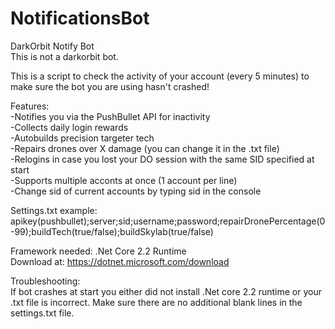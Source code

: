 # NotificationsBot
DarkOrbit Notify Bot  
This is not a darkorbit bot.

This is a script to check the activity of your account (every 5 minutes) to make sure the bot you are using hasn't crashed!

Features:  
-Notifies you via the PushBullet API for inactivity  
-Collects daily login rewards  
-Autobuilds precision targeter tech  
-Repairs drones over X damage (you can change it in the .txt file)  
-Relogins in case you lost your DO session with the same SID specified at start   
-Supports multiple acconts at once (1 account per line)  
-Change sid of current accounts by typing sid in the console  

Settings.txt example:  
apikey(pushbullet);server;sid;username;password;repairDronePercentage(0-99);buildTech(true/false);buildSkylab(true/false)


Framework needed:
.Net Core 2.2 Runtime  
Download at: https://dotnet.microsoft.com/download

Troubleshooting:  
If bot crashes at start you either did not install .Net core 2.2 runtime or your .txt file is incorrect.  Make sure there are no additional blank lines in the settings.txt file.
